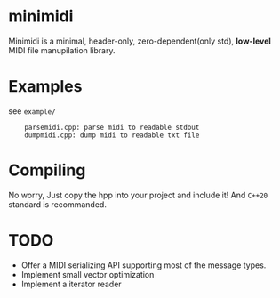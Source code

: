 # minimidi
Minimidi is a minimal, header-only, zero-dependent(only std), **low-level** MIDI file manupilation library.

# Examples
see `example/`
```
	parsemidi.cpp: parse midi to readable stdout
	dumpmidi.cpp: dump midi to readable txt file
```

# Compiling
No worry, Just copy the hpp into your project and include it!
And `C++20` standard is recommanded.

# TODO
* Offer a MIDI serializing API supporting most of the message types.
* Implement small vector optimization
* Implement a iterator reader
